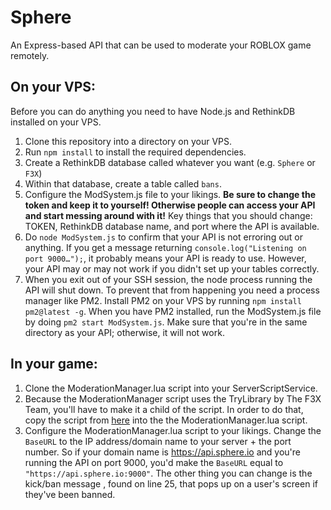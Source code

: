 # Sphere
An Express-based API that can be used to moderate your ROBLOX game remotely.


## On your VPS:
Before you can do anything you need to have Node.js and RethinkDB installed on your VPS.

1) Clone this repository into a directory on your VPS.
2) Run `npm install` to install the required dependencies.
3) Create a RethinkDB database called whatever you want (e.g. `Sphere` or `F3X`)
4) Within that database, create a table called `bans`.
5) Configure the ModSystem.js file to your likings. **Be sure to change the token and keep it to yourself! Otherwise people can access your API and start messing around with it!** Key things that you should change: TOKEN, RethinkDB database name, and port where the API is available.
6) Do `node ModSystem.js` to confirm that your API is not erroring out or anything. If you get a message returning `console.log("Listening on port 9000…");`, it probably means your API is ready to use. However, your API may or may not work if you didn't set up your tables correctly.
7) When you exit out of your SSH session, the node process running the API will shut down. To prevent that from happening you need a process manager like PM2. Install PM2 on your VPS by running `npm install pm2@latest -g`. When you have PM2 installed, run the ModSystem.js file by doing `pm2 start ModSystem.js`. Make sure that you're in the same directory as your API; otherwise, it will not work.

## In your game:

1) Clone the ModerationManager.lua script into your ServerScriptService.
2) Because the ModerationManager script uses the TryLibrary by The F3X Team, you'll have to make it a child of the script. In order to do that, copy the script from <a href="https://github.com/F3XTeam/RBX-Try-Library/tree/c42200b7db78e160777e215dbf14410a086338b3">here</a> into the the ModerationManager.lua script. 
3) Configure the ModerationManager.lua script to your likings. Change the `BaseURL` to the IP address/domain name to your server + the port number. So if your domain name is https://api.sphere.io and you're running the API on port 9000, you'd make the `BaseURL` equal to `"https://api.sphere.io:9000"`. The other thing you can change is the kick/ban message , found on line 25, that pops up on a user's screen if they've been banned.
